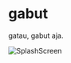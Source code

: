 # gabut
gatau, gabut aja.

![SplashScreen](https://res.cloudinary.com/baedev/image/upload/v1603728024/Splash_dgev1m.png)
